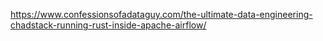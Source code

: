 https://www.confessionsofadataguy.com/the-ultimate-data-engineering-chadstack-running-rust-inside-apache-airflow/

